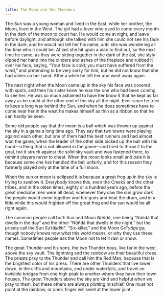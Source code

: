 ```yaml
---
title: The Moon and the Thunders
---
```


The Sun was a young woman and lived in the East, while her brother, the Moon, lived in the West. The girl had a lover who used to come every month in the dark of the moon to court her. He would come at night, and leave before daylight, and although she talked with him she could not see his face in the dark, and he would not tell her his name, until she was wondering all the time who it could be. At last she hit upon a plan to find out, so the next time he came, as they were sitting together in the dark of the âsĭ, she slyly dipped her hand into the cinders and ashes of the fireplace and rubbed it over his face, saying, “Your face is cold; you must have suffered from the wind,” and pretending to be very sorry for him, but he did not know that she had ashes on her hand. After a while he left her and went away again.

The next night when the Moon came up in the sky his face was covered with spots, and then his sister knew he was the one who had been coming to see her. He was so much ashamed to have her know it that he kept as far away as he could at the other end of the sky all the night. Ever since he tries to keep a long way behind the Sun, and when he does sometimes have to come near her in the west he makes himself as thin as a ribbon so that he can hardly be seen.

Some old people say that the moon is a ball which was thrown up against the sky in a game a long time ago. They say that two towns were playing against each other, but one of them had the best runners and had almost won the game, when the leader of the other side picked up the ball with his hand—a thing that is not allowed in the game—and tried to throw it to the goal, but it struck against the solid sky vault and was fastened there, to remind players never to cheat. When the moon looks small and pale it is because some one has handled the ball unfairly, and for this reason they formerly played only at the time of a full moon.

When the sun or moon is eclipsed it is because a great frog up in the sky is trying to swallow it. Everybody knows this, even the Creeks and the other tribes, and in the olden times, eighty or a hundred years ago, before the great medicine men were all dead, whenever they saw the sun grow dark the people would come together and fire guns and beat the drum, and in a little while this would frighten off the great frog and the sun would be all right again.

The common people call both Sun and Moon _Nûñdă_, one being “Nûñdă that dwells in the day” and the other “Nûñdă that dwells in the night,” but the priests call the Sun _Su′tălidihĭ′_, “Six-killer,” and the Moon _Ge′ʻyăgu′ga_, though nobody knows now what this word means, or why they use these names. Sometimes people ask the Moon not to let it rain or snow.

The great Thunder and his sons, the two Thunder boys, live far in the west above the sky vault. The lightning and the rainbow are their beautiful dress. The priests pray to the Thunder and call him the Red Man, because that is the brightest color of his dress. There are other Thunders that live lower down, in the cliffs and mountains, and under waterfalls, and travel on invisible bridges from one high peak to another where they have their town houses. The great Thunders above the sky are kind and helpful when we pray to them, but these others are always plotting mischief. One must not point at the rainbow, or one’s finger will swell at the lower joint.
